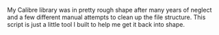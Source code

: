 My Calibre library was in pretty rough shape after many years of neglect and a few different manual attempts to clean up the file structure. This script is just a little tool I built to help me get it back into shape.

